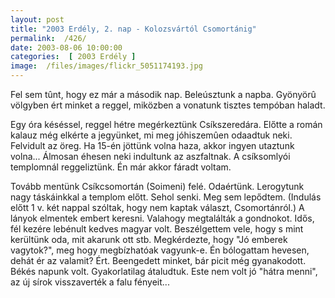 ```yaml
---
layout: post
title: "2003 Erdély, 2. nap - Kolozsvártól Csomortánig"
permalink:  /426/ 
date: 2003-08-06 10:00:00
categories:  [ 2003 Erdély ] 
image:  /files/images/flickr_5051174193.jpg 
---
```

Fel sem tûnt, hogy ez már a második nap. Beleúsztunk a napba. Gyönyörû völgyben ért minket a reggel, miközben a vonatunk tisztes tempóban haladt.

Egy óra késéssel, reggel hétre megérkeztünk Csíkszeredára. Előtte a román kalauz még elkérte a jegyünket, mi meg jóhiszemûen odaadtuk neki. Felvidult az öreg. Ha 15-én jöttünk volna haza, akkor ingyen utaztunk volna... Álmosan éhesen neki indultunk az aszfaltnak. A csíksomlyói templomnál reggeliztünk. Én már akkor fáradt voltam.

Tovább mentünk Csíkcsomortán (Soimeni) felé. Odaértünk. Lerogytunk nagy táskáinkkal a templom előtt. Sehol senki. Meg sem lepődtem. (Indulás előtt 1 v. két nappal szóltak, hogy nem kaptak választ, Csomortánról.) A lányok elmentek embert keresni. Valahogy megtalálták a gondnokot. Idős, fél kezére lebénult kedves magyar volt. Beszélgettem vele, hogy s mint kerültünk oda, mit akarunk ott stb. Megkérdezte, hogy "Jó emberek vagytok?", meg hogy megbízhatóak vagyunk-e. Én bólogattam hevesen, dehát ér az valamit? Ért. Beengedett minket, bár picit még gyanakodott. Békés napunk volt. Gyakorlatilag átaludtuk. Este nem volt jó "hátra menni", az új sírok visszaverték a falu fényeit...

